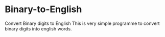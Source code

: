 # Binary-to-English
Convert Binary digits to English
This is very simple programme to convert binary digits into english words.
